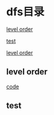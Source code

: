 # dfs目录

[level order](#level-order)

[test](#test)

[level order](#level-order)

## level order

[code](a.cpp)

## test



